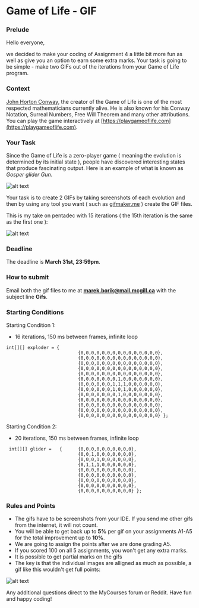 # Game of Life - GIF

### Prelude

Hello everyone,

we decided to make your coding of Assignment 4 a little bit more fun as well as give you an option to earn some extra marks. Your task is going to be simple - make two GIFs out of the iterations from your Game of Life program.

### Context

[John Horton Conway](https://en.wikipedia.org/wiki/John_Horton_Conway), the creator of the Game of Life is one of the most respected mathematicians currently alive. He is also known for his Conway Notation, Surreal Numbers, Free Will Theorem and many other attributions. You can play the game interactively at [https://playgameoflife.com](https://playgameoflife.com).

### Your Task
Since the Game of Life is a zero-player game ( meaning the evolution is determined by its initial state ), people have discovered interesting states that produce fascinating output. Here is an example of what is known as *Gosper glider Gun*. 

![alt text](https://upload.wikimedia.org/wikipedia/commons/e/e5/Gospers_glider_gun.gif)

Your task is to create 2 GIFs by taking screenshots of each evolution and then by using any tool you want ( such as [gifmaker.me](https://gifmaker.me) ) create the GIF files. 

This is my take on pentadec with 15 iterations ( the 15th iteration is the same as the first one ):

![alt text](https://media.giphy.com/media/4NcZqzQLKQRPv7gxKA/giphy.gif)

### Deadline
The deadline is **March 31st, 23:59pm**.

### How to submit
Email both the gif files to me at **marek.borik@mail.mcgill.ca** with the subject line **Gifs**.

### Starting Conditions

Starting Condition 1:
- 16 iterations, 150 ms between frames, infinite loop
```
int[][] exploder = {
                           {0,0,0,0,0,0,0,0,0,0,0,0,0,0,0}, 
                           {0,0,0,0,0,0,0,0,0,0,0,0,0,0,0}, 
                           {0,0,0,0,0,0,0,0,0,0,0,0,0,0,0},
                           {0,0,0,0,0,0,0,0,0,0,0,0,0,0,0}, 
                           {0,0,0,0,0,0,0,0,0,0,0,0,0,0,0}, 
                           {0,0,0,0,0,0,0,1,0,0,0,0,0,0,0}, 
                           {0,0,0,0,0,0,1,1,1,0,0,0,0,0,0}, 
                           {0,0,0,0,0,0,1,0,1,0,0,0,0,0,0}, 
                           {0,0,0,0,0,0,0,1,0,0,0,0,0,0,0}, 
                           {0,0,0,0,0,0,0,0,0,0,0,0,0,0,0},
                           {0,0,0,0,0,0,0,0,0,0,0,0,0,0,0}, 
                           {0,0,0,0,0,0,0,0,0,0,0,0,0,0,0},
                           {0,0,0,0,0,0,0,0,0,0,0,0,0,0,0} };
```
Starting Condition 2:
- 20 iterations, 150 ms between frames, infinite loop
```
 int[][] glider =   {      {0,0,0,0,0,0,0,0,0,0}, 
                           {0,0,1,0,0,0,0,0,0,0}, 
                           {0,0,0,1,0,0,0,0,0,0}, 
                           {0,1,1,1,0,0,0,0,0,0}, 
                           {0,0,0,0,0,0,0,0,0,0}, 
                           {0,0,0,0,0,0,0,0,0,0}, 
                           {0,0,0,0,0,0,0,0,0,0}, 
                           {0,0,0,0,0,0,0,0,0,0},
                           {0,0,0,0,0,0,0,0,0,0} };
```
### Rules and Points
- The gifs have to be screenshots from your IDE. If you send me other gifs from the internet, it will not count.
- You will be able to get back up to **5%** per gif on your assignments A1-A5 for the total improvement up to **10%**.
- We are going to assign the points after we are done grading A5.
- If you scored 100 on all 5 assignments, you won't get any extra marks.
- It is possible to get partial marks on the gifs
- The key is that the individual images are alligned as much as possible, a gif like this wouldn't get full points:

![alt text](https://media.giphy.com/media/kKKHCM0FNngYwqzP9W/giphy.gif)

Any additional questions direct to the MyCourses forum or Reddit. Have fun and happy coding!
